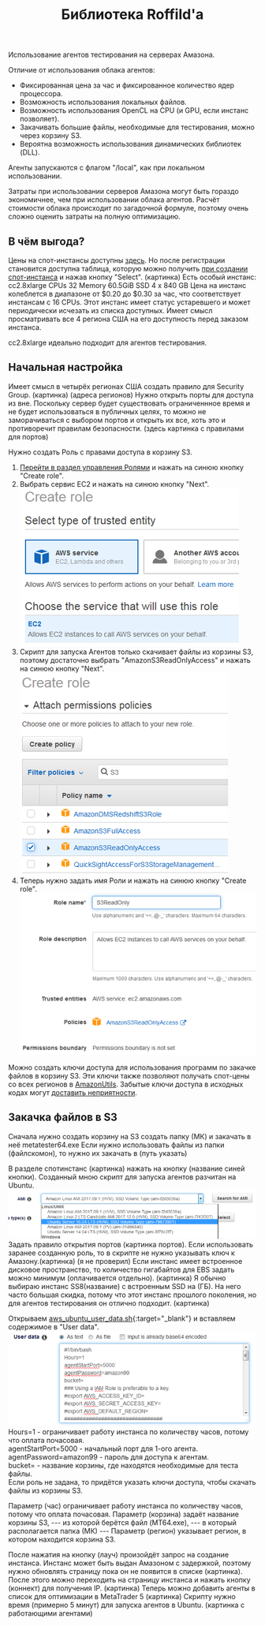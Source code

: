 ﻿---
title: Библиотека Roffild'a
---

Использование агентов тестирования на серверах Амазона.

Отличие от использования облака агентов:
* Фиксированная цена за час и фиксированное количество ядер процессора.
* Возможность использования локальных файлов.
* Возможность использования OpenCL на CPU (и GPU, если инстанс позволяет).
* Закачивать большие файлы, необходимые для тестирования, можно через корзину S3.
* Вероятна возможность использования динамических библиотек (DLL).

Агенты запускаются с флагом "/local", как при локальном использовании.

Затраты при использовании серверов Амазона могут быть гораздо экономичнее, чем при использовании облака агентов.
Расчёт стоимости облака происходит по загадочной формуле, поэтому очень сложно оценить затраты на полную оптимизацию.

## В чём выгода?
Цены на спот-инстансы доступны [здесь](https://aws.amazon.com/ru/ec2/spot/pricing/). Но после регистрации становится доступна таблица, которую можно получить [при создании спот-инстанса](https://us-west-2.console.aws.amazon.com/ec2sp/v1/spot/launch) и нажав кнопку "Select". (картинка)
Есть особый инстанс:
cc2.8xlarge CPUs 32 Memory	60.5GiB SSD	4 x 840 GB
Цена на инстанс колеблется в диапазоне от $0.20 до $0.30 за час, что соответствует инстансам с 16 CPUs. Этот инстанс имеет статус устаревшего и может периодически исчезать из списка доступных. Имеет смысл просматривать все 4 региона США на его доступность перед заказом инстанса.

cc2.8xlarge идеально подходит для агентов тестирования.

## Начальная настройка
Имеет смысл в четырёх регионах США создать правило для Security Group.
(картинка)
(адреса регионов)
Нужно открыть порты для доступа из вне.
Поскольку сервер будет существовать ограниченнное время и не будет использоваться в публичных целях, то можно не заморачиваться с выбором портов и открыть их все, хоть это и противоречит правилам безопасности.
(здесь картинка с правилами для портов)

Нужно создать Роль с правами доступа в корзину S3.
1. [Перейти в раздел управления Ролями](https://console.aws.amazon.com/iam/home?region=us-east-1#/roles) и нажать на синюю кнопку "Create role".
2. Выбрать сервис EC2 и нажать на синюю кнопку "Next".<br/>
![ubuntu](/images/agent-create-role-1.png)
3. Скрипт для запуска Агентов только скачивает файлы из корзины S3, поэтому достаточно выбрать "AmazonS3ReadOnlyAccess" и нажать на синюю кнопку "Next".<br/>
![ubuntu](/images/agent-create-role-2.png)
4. Теперь нужно задать имя Роли и нажать на синюю кнопку "Create role".<br/>
![ubuntu](/images/agent-create-role-3.png)

Можно создать ключи доступа для использования программ по закачке файлов в корзину S3. Эти ключи также позволяют получать спот-цены со всех регионов в [AmazonUtils](https://github.com/Roffild/RoffildLibrary/blob/master/Experts/Roffild/AmazonUtils). Забытые ключи доступа в исходных кодах могут [доставить неприятности](https://habr.com/post/357764/).

## Закачка файлов в S3
Сначала нужно создать корзину на S3 создать папку (МК) и закачать в неё metatester64.exe
Если нужно использовать файлы из папки (файлскомон), то нужно их закачать в (путь указать)


В разделе спотинстанс (картинка) нажать на кнопку (название синей кнопки).
Созданный мною скрипт для запуска агентов разчитан на Ubuntu.
![ubuntu](/images/agent-ubuntu.png)
Задать правило открытия портов (картинка портов).
Если использовать заранее созданную роль, то в скрипте не нужно указывать ключ к Амазону.(картинка) (я не проверил)
Если инстанс имеет встроенное дисковое пространство, то количество гигабайтов для EBS задать можно минимум (оплачивается отдельно). (картинка)
Я обычно выбираю инстанс SS8(название) с встроенным SSD на (ГБ). На него часто большая скидка, потому что этот инстанс прошлого поколения, но для агентов тестирования он отлично подходит. (картинка) 

Открываем [aws_ubuntu_user_data.sh](https://github.com/Roffild/RoffildLibrary/blob/master/Include/Roffild/RoffildJava/AmazonUtils/src/main/resources/aws_ubuntu_user_data.sh){:target="_blank"} и вставляем содержимое в "User data".
![User data](/images/agent-userdata.png)<br/>
Hours=1 - ограничивает работу инстанса по количеству часов, потому что оплата почасовая.<br/>
agentStartPort=5000 - начальный порт для 1-ого агента.<br/>
agentPassword=amazon99 - пароль для доступа к агентам.<br/>
bucket= - название корзины, где находятся необходимые для теста файлы.<br/>
Если роль не задана, то придётся указать ключи доступа, чтобы скачать файлы из корзины S3.

Параметр (час) ограничивает работу инстанса по количеству часов, потому что оплата почасовая.
Параметр (корзина) задаёт название корзины S3, --- из которой берётся файл (MT64.exe), --- в который располагается папка (МК) ---
Параметр (регион) указывает регион, в котором находится корзина S3.

После нажатия на кнопку (лауч) произойдёт запрос на создание инстанса.
Инстанс может быть выдан Амазоном с задержкой, поэтому нужно обновлять страницу пока он не появится в списке (картинка).
После этого можно переходить на страницу инстанса и нажать кнопку (коннект) для получения IP. (картинка)
Теперь можно добавить агенты в список для оптимизации в MetaTrader 5 (картинка)
Скрипту нужно время (примерно 5 минут) для запуска агентов в Ubuntu. (картинка с работающими агентами)
